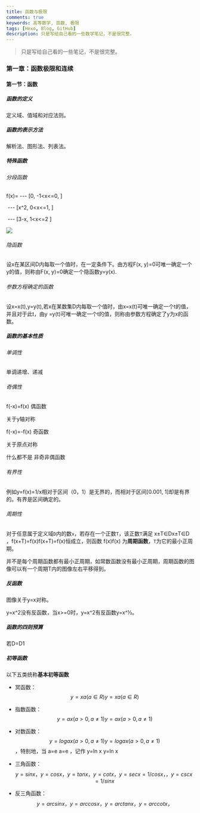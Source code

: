 ```yaml
---
title: 函数与极限
comments: true
keywords: 高等数学, 函数, 极限
tags: [Hexo, Blog, GitHub]
description: 只是写给自己看的一些数学笔记，不是很完整。
---
```


> 只是写给自己看的一些笔记，不是很完整。

### 第一章：函数极限和连续

#### 第一节：函数

##### 函数的定义

定义域、值域和对应法则。

##### 函数的表示方法

解析法、图形法、列表法。

##### 特殊函数

###### 分段函数

f(x)= --- [0,  -1<x<=0, ]

​         --- [x^2, 0<x<=1, ]

​		 --- [3-x, 1<x<=2 ]

<img src="https://github.com/Gah0/Gah0.github.io/blob/master/images/20200219/1.jpeg"  />



###### 隐函数

设x在某区间D内每取一个值时，在一定条件下。由方程F(x, y)=0可唯一确定一个y的值，则称由F(x, y)=0确定一个隐函数y=y(x).

###### 参数方程确定的函数

设x=x(t),y=y(t),若x在某数集D内每取一个值时，由x=x(t)可唯一确定一个t的值，并且对于此t，由y =y(t)可唯一确定一个t的值，则称由参数方程确定了y为x的函数。



##### 函数的基本性质

###### 单调性

单调递增、递减

###### 奇偶性

f(-x)=f(x) 偶函数

关于y轴对称

f(-x)=-f(x) 奇函数

关于原点对称 

什么都不是  非奇非偶函数

###### 有界性

例如y=f(x)=1/x相对于区间（0，1）是无界的，而相对于区间[0.001, 1]却是有界的。有界是区间确定的。

###### 周期性

对于任意属于定义域`D`内的数`x`，若存在一个正数`T`，该正数`T`满足 x±T∈Dx±T∈D ，f(x+T)=f(x)f(x+T)=f(x)恒成立，则函数 f(x)f(x) 为**周期函数**，`T`为它的最小正周期。

并不是每个周期函数都有最小正周期，如常数函数没有最小正周期，周期函数的图像可以有一个周期T内的图像左右平移得到。

##### 反函数

图像关于y=x对称。

y=x^2没有反函数，当x>=0时，y=x^2有反函数y=x^½。

##### 函数的四则预算

若D=D1

##### 初等函数

以下五类统称**基本初等函数**

- 冥函数： 
  $$
  y=xa(a∈R) y=xa(a∈R)
  $$
  
- 指数函数： 
  $$
  y=ax(a>0,a≠1) y=ax(a>0,a≠1)
  $$
  
- 对数函数：
  $$
  y=logax(a>0,a≠1) y=logax(a>0,a≠1)
  $$
  ，特别地，当 a=e a=e ，记作 y=ln x  y=ln x

- 三角函数：
  $$
  y=sin x，y=cos x，y=tan x，y=cot x， y=sec x=1/cos x， ，y=csc x=1/sin x
  $$
  
- 反三角函数：
  $$
  y=arcsin x， y=arccos x， y=arctan x， y=arccot x，
  $$
  